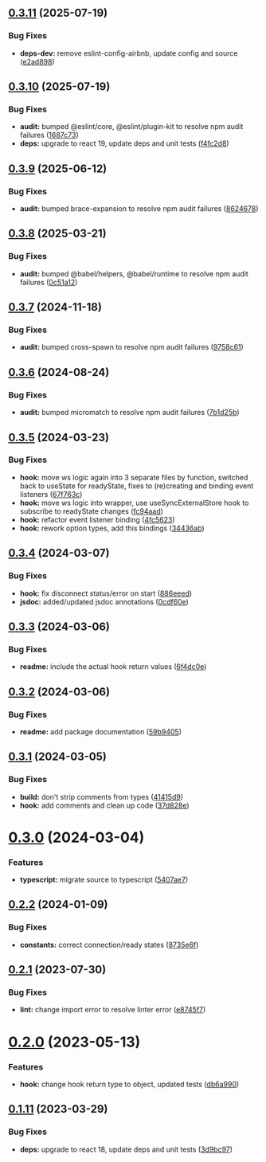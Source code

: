## [0.3.11](https://github.com/pearces/react-ws-hook/compare/v0.3.10...v0.3.11) (2025-07-19)


### Bug Fixes

* **deps-dev:** remove eslint-config-airbnb, update config and source ([e2ad898](https://github.com/pearces/react-ws-hook/commit/e2ad898c4d6be4013caded46fbd0a28e6361be73))

## [0.3.10](https://github.com/pearces/react-ws-hook/compare/v0.3.9...v0.3.10) (2025-07-19)


### Bug Fixes

* **audit:** bumped @eslint/core, @eslint/plugin-kit to resolve npm audit failures ([1687c73](https://github.com/pearces/react-ws-hook/commit/1687c73e28332d83fa9b902a0fa7c8b91e208c10))
* **deps:** upgrade to react 19, update deps and unit tests ([f4fc2d8](https://github.com/pearces/react-ws-hook/commit/f4fc2d8d04652c33a1b35e94c0b7ba337c5d2a7b))

## [0.3.9](https://github.com/pearces/react-ws-hook/compare/v0.3.8...v0.3.9) (2025-06-12)


### Bug Fixes

* **audit:** bumped brace-expansion to resolve npm audit failures ([8624678](https://github.com/pearces/react-ws-hook/commit/862467825a1bea3a23a2d7cfa03b0ee3f635c052))

## [0.3.8](https://github.com/pearces/react-ws-hook/compare/v0.3.7...v0.3.8) (2025-03-21)


### Bug Fixes

* **audit:** bumped @babel/helpers, @babel/runtime to resolve npm audit failures ([0c51a12](https://github.com/pearces/react-ws-hook/commit/0c51a120ed947ee42d15ff65aa9380f0ac64fdd9))

## [0.3.7](https://github.com/pearces/react-ws-hook/compare/v0.3.6...v0.3.7) (2024-11-18)


### Bug Fixes

* **audit:** bumped cross-spawn to resolve npm audit failures ([9758c61](https://github.com/pearces/react-ws-hook/commit/9758c61cb12e7d485d9cc34d9ed70eae72ffd682))

## [0.3.6](https://github.com/pearces/react-ws-hook/compare/v0.3.5...v0.3.6) (2024-08-24)


### Bug Fixes

* **audit:** bumped micromatch to resolve npm audit failures ([7b1d25b](https://github.com/pearces/react-ws-hook/commit/7b1d25b54bd36f8fbf8b17f2309073c2275ae892))

## [0.3.5](https://github.com/pearces/react-ws-hook/compare/v0.3.4...v0.3.5) (2024-03-23)


### Bug Fixes

* **hook:** move ws logic again into 3 separate files by function, switched back to useState for readyState, fixes to (re)creating and binding event listeners ([67f763c](https://github.com/pearces/react-ws-hook/commit/67f763c3658b3d7d1cb5f989b6c7fa26c3576950))
* **hook:** move ws logic into wrapper, use useSyncExternalStore hook to subscribe to readyState changes ([fc94aad](https://github.com/pearces/react-ws-hook/commit/fc94aadfc4eb0ff939b4812b3d3ca5434257ef4d))
* **hook:** refactor event listener binding ([4fc5623](https://github.com/pearces/react-ws-hook/commit/4fc5623dbc921f9971c380403255b58123c4f087))
* **hook:** rework option types, add this bindings ([34436ab](https://github.com/pearces/react-ws-hook/commit/34436abbacde5810dbce9d7960a04599c8a08f11))

## [0.3.4](https://github.com/pearces/react-ws-hook/compare/v0.3.3...v0.3.4) (2024-03-07)


### Bug Fixes

* **hook:** fix disconnect status/error on start ([886eeed](https://github.com/pearces/react-ws-hook/commit/886eeed8d54dd1a1cf1836a60865808f19ac72fa))
* **jsdoc:** added/updated jsdoc annotations ([0cdf60e](https://github.com/pearces/react-ws-hook/commit/0cdf60e35598decdc645f55afa4544ad950c0398))

## [0.3.3](https://github.com/pearces/react-ws-hook/compare/v0.3.2...v0.3.3) (2024-03-06)


### Bug Fixes

* **readme:** include the actual hook return values ([6f4dc0e](https://github.com/pearces/react-ws-hook/commit/6f4dc0e52840c08b06621b56a7312127bab03310))

## [0.3.2](https://github.com/pearces/react-ws-hook/compare/v0.3.1...v0.3.2) (2024-03-06)


### Bug Fixes

* **readme:** add package documentation ([59b9405](https://github.com/pearces/react-ws-hook/commit/59b9405e1d350d8151ec7d11ae5f86efc419109c))

## [0.3.1](https://github.com/pearces/react-ws-hook/compare/v0.3.0...v0.3.1) (2024-03-05)


### Bug Fixes

* **build:** don't strip comments from types ([41415d9](https://github.com/pearces/react-ws-hook/commit/41415d90dca308ea54f401bcaf18dfeb4ff043bd))
* **hook:** add comments and clean up code ([37d828e](https://github.com/pearces/react-ws-hook/commit/37d828e15969194967824e846aa7e1acaeccc5c6))

# [0.3.0](https://github.com/pearces/react-ws-hook/compare/v0.2.2...v0.3.0) (2024-03-04)


### Features

* **typescript:** migrate source to typescript ([5407ae7](https://github.com/pearces/react-ws-hook/commit/5407ae7befbf5ed7e1678a32908c67e109157668))

## [0.2.2](https://github.com/pearces/react-ws-hook/compare/v0.2.1...v0.2.2) (2024-01-09)


### Bug Fixes

* **constants:** correct connection/ready states ([8735e6f](https://github.com/pearces/react-ws-hook/commit/8735e6f6c7481d2d9d424e90501362bf07cc1658))

## [0.2.1](https://github.com/pearces/react-ws-hook/compare/v0.2.0...v0.2.1) (2023-07-30)


### Bug Fixes

* **lint:** change import error to resolve linter error ([e8745f7](https://github.com/pearces/react-ws-hook/commit/e8745f7cc4f630ee09c67787632ce7f1006c9b96))

# [0.2.0](https://github.com/pearces/react-ws-hook/compare/v0.1.11...v0.2.0) (2023-05-13)


### Features

* **hook:** change hook return type to object, updated tests ([db6a990](https://github.com/pearces/react-ws-hook/commit/db6a99019973f25c5230856a59383d4719387960))

## [0.1.11](https://github.com/pearces/react-ws-hook/compare/v0.1.10...v0.1.11) (2023-03-29)


### Bug Fixes

* **deps:** upgrade to react 18, update deps and unit tests ([3d9bc97](https://github.com/pearces/react-ws-hook/commit/3d9bc97698ef2143ad4ae6b68517223b1d7621c9))
